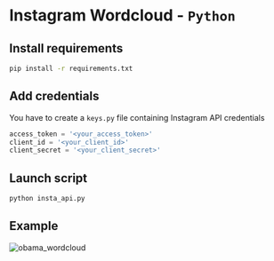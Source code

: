 # Instagram Wordcloud - `Python`

## Install requirements

```sh
pip install -r requirements.txt
```

## Add credentials

You have to create a `keys.py` file containing Instagram API credentials
```python
access_token = '<your_access_token>'
client_id = '<your_client_id>'
client_secret = '<your_client_secret>'
```

## Launch script

```sh
python insta_api.py
```

## Example

![obama_wordcloud](http://i.imgur.com/xlEp3Js.png)